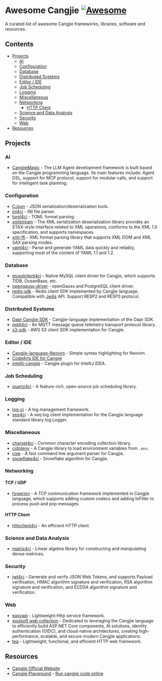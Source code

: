 # Awesome Cangjie [![Awesome](https://awesome.re/badge.svg)](https://github.com/sindresorhus/awesome)

A curated list of awesome Cangjie frameworks, libraries, software and resources.

## Contents

- [Projects](#projects)
  - [AI](#ai)
  - [Configuration](#configuration)
  - [Database](#database)
  - [Distributed Systems](#distributed-systems)
  - [Editor / IDE](#editor--ide)
  - [Job Scheduling](#job-scheduling)
  - [Logging](#logging)
  - [Miscellaneous](#miscellaneous)
  - [Networking](#networking)
    - [HTTP Client](#http-client)
  - [Science and Data Analysis](#science-and-data-analysis)
  - [Security](#security)
  - [Web](#web)
- [Resources](#resources)

## Projects

### AI

- [CangjieMagic](https://gitcode.com/Cangjie-TPC/CangjieMagic) - The LLM Agent development framework is built based on the Cangjie programming language. Its main features include: Agent DSL, support for MCP protocol, support for modular calls, and support for intelligent task planning.

### Configuration

- [CJson](https://gitcode.com/Cangjie-TPC/CJson) - JSON serialization/deserialization tools.
- [ini4cj](https://gitcode.com/Cangjie-TPC/ini4cj) - INI file parser.
- [toml4cj](https://gitcode.com/Cangjie-TPC/toml4cj) - TOML format parsing.
- [xmlstream](https://gitcode.com/Cangjie-TPC/xml_stream) - The XML serialization deserialization library provides an STAX-style interface related to XML operations, conforms to the XML 1.0 specification, and supports namespaces.
- [xml-ffi](https://gitcode.com/Cangjie-TPC/xml-ffi) - XML format parsing library that supports XML DOM and XML SAX parsing modes.
- [yaml4cj](https://gitcode.com/Cangjie-TPC/yaml4cj) - Parse and generate YAML data quickly and reliably, supporting most of the content of YAML 1.1 and 1.2.

### Database

- [mysqlclient4cj](https://gitcode.com/Cangjie-SIG/mysql-driver) - Native MySQL client driver for Cangjie, which supports TIDB, OceanBase, etc.
- [opengauss-driver](https://gitcode.com/Cangjie-TPC/opengauss-driver) - openGauss and PostgreSQL client driver.
- [redis-sdk](https://gitcode.com/Cangjie-TPC/redis-sdk) - Redis client SDK implemented by Cangjie language. Compatible with [Jedis](https://github.com/redis/jedis) API. Support RESP2 and RESP3 protocol.

### Distributed Systems

- [Dapr Cangjie SDK](https://gitcode.com/PermissionDog/dapr-cangjie-sdk) - Cangjie-language implementation of the Dapr SDK.
- [mqtt4cj](https://gitcode.com/Cangjie-TPC/mqtt4cj) - An MQTT message queue telemetry transport protocol library.
- [s3-sdk](https://gitcode.com/Cangjie-TPC/s3-sdk) - AWS S3 client SDK implementation for Cangjie.

### Editor / IDE

- [Cangjie-language-Neovim](https://github.com/shiro-42/Cangjie-language-Neovim) - Simple syntax highlighting for Neovim.
- [CodeArts IDE for Cangjie](https://devcloud.cn-north-4.huaweicloud.com/codeartside/home?product=cangjie)
- [intellij-cangjie](https://gitcode.com/OpenCangjieCommunity/intellij-cangjie) - Cangjie plugin for IntelliJ IDEA.

### Job Scheduling

- [quartz4cj](https://gitcode.com/Cangjie-TPC/quartz4cj) - A feature-rich, open-source job scheduling library.

### Logging

- [log-cj](https://gitcode.com/Cangjie-TPC/log-cj) - A log management framework.
- [seq4cj](https://gitcode.com/PermissionDog/seq4cj) - A seq log client implementation for the Cangjie language standard library log.Logger.

### Miscellaneous

- [charset4cj](https://gitcode.com/Cangjie-TPC/charset4cj) - Common character encoding collection library.
- [cjdotenv](https://github.com/gtn1024/cjdotenv) - A Cangjie library to load environment variables from `.env`.
- [cjxe](https://github.com/gtn1024/cjxe) - A fast command line argument parser for Cangjie.
- [snowflake4cj](https://github.com/gtn1024/snowflake4cj) - Snowflake algorithm for Cangjie.

### Networking

#### TCP / UDP

- [hyperion](https://gitcode.com/Cangjie-TPC/hyperion) - A TCP communication framework implemented in Cangjie language, which supports adding custom codecs and adding IoFilter to process push and pop messages.

#### HTTP Client

- [httpclient4cj](https://gitcode.com/Cangjie-TPC/httpclient4cj) - An efficient HTTP client.

### Science and Data Analysis

- [matrix4cj](https://gitcode.com/Cangjie-TPC/matrix4cj) - Linear algebra library for constructing and manipulating dense matrices.

### Security

- [jwt4cj](https://gitcode.com/Cangjie-TPC/jwt4cj) - Generate and verify JSON Web Tokens, and supports Payload verification, HMAC algorithm signature and verification, RSA algorithm signature and verification, and ECDSA algorithm signature and verification.

### Web

- [easyapi](https://gitcode.com/OpenCangjieCommunity/easyapi) - Lightweight Http service framework.
- [soulsoft web collection](https://gitcode.com/soulsoft) - Dedicated to leveraging the Cangjie language to efficiently build ASP.NET Core components, AI solutions, identity authentication (OIDC), and cloud-native architectures, creating high-performance, scalable, and secure modern Cangjie applications.
- [tea](https://gitcode.com/yishengTH/tea) - Lightweight, functional, and efficient HTTP web framework.

## Resources

- [Cangjie Official Website](https://cangjie-lang.cn/)
- [Cangjie Playground](https://playground.cj.zxilly.dev) - [Run cangjie code online](https://github.com/Zxilly/playground-cj)
